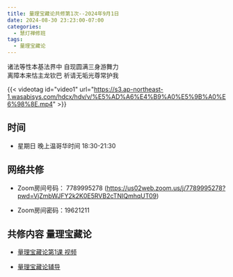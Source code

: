 ```yaml
---
title: 量理宝藏论共修第1次--2024年9月1日
date: 2024-08-30 23:23:00-07:00
categories:
  - 慧灯禅修班
tags:
  - 量理宝藏论
---
```

诸法等性本基法界中 自现圆满三身游舞力  
离障本来怙主龙钦巴 祈请无垢光尊常护我

{{< videotag id="video1" url="https://s3.ap-northeast-1.wasabisys.com/hdcx/hdv/v/%E5%AD%A6%E4%B9%A0%E5%9B%A0%E6%98%8E.mp4" >}}

## 时间

* 星期日 晚上温哥华时间 18:30-21:30

## 网络共修

* Zoom房间号码： 7789995278 (<https://us02web.zoom.us/j/7789995278?pwd=VjZmbWJFY2k2K0E5RVB2cTNIQmhqUT09>)

* Zoom房间密码：19621211

## 共修内容 量理宝藏论

* [量理宝藏论第1课 视频](https://www.huidengchanxiu.net/refs/llbzl/llbzl-01/#p14)

* [量理宝藏论辅导](https://box.hdcxb.net/%E6%85%A7%E7%81%AF%E7%A6%85%E4%BF%AE/037-%E9%87%8F%E7%90%86%E5%AE%9D%E8%97%8F%E8%AE%BA/%E8%BE%85%E5%AF%BC-%E6%99%BA%E8%AF%9A%E5%A0%AA%E5%B8%83%E7%AC%AC1%E6%AC%A1%E8%AE%B2%E8%A7%A3%E4%BA%8E2006%E8%87%B307%E5%B9%B4)
